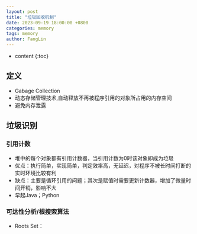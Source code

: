 ```yaml
---
layout: post
title: "垃圾回收机制"
date: 2023-09-19 18:00:00 +0800
categories: memory
tags: memory
author: FangLin
---
```


* content
{:toc}

## 定义

- Gabage Collection
- 动态存储管理技术,自动释放不再被程序引用的对象所占用的内存空间
- 避免内存泄露

## 垃圾识别

### 引用计数

- 堆中的每个对象都有引用计数器，当引用计数为0时该对象即成为垃圾
- 优点：执行简单，实现简单，判定效率高，无延迟，对程序不被长时间打断的实时环境比较有利
- 缺点：主要是循环引用的问题；其次是赋值时需要更新计数器，增加了微量时间开销，影响不大
- 早起Java；Python

### 可达性分析/根搜索算法

- Roots Set：
